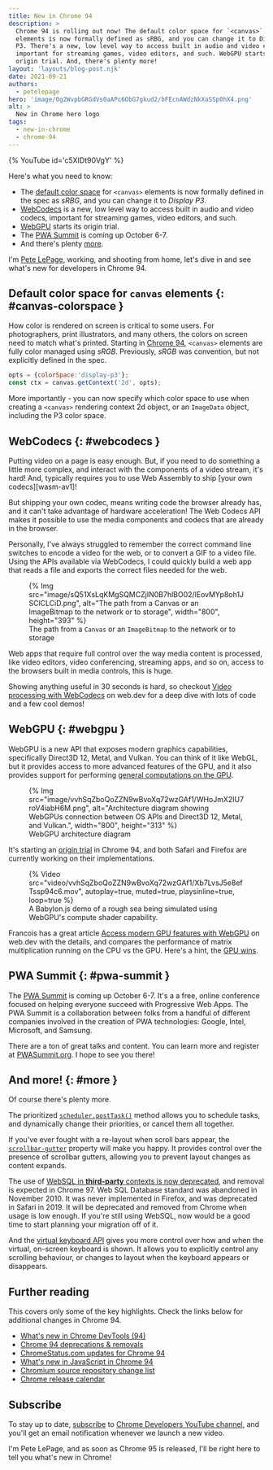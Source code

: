 ```yaml
---
title: New in Chrome 94
description: >
  Chrome 94 is rolling out now! The default color space for `<canvas>`
  elements is now formally defined as sRBG, and you can change it to Display
  P3. There's a new, low level way to access built in audio and video codecs,
  important for streaming games, video editors, and such. WebGPU starts its
  origin trial. And, there's plenty more!
layout: 'layouts/blog-post.njk'
date: 2021-09-21
authors:
  - petelepage
hero: 'image/0g2WvpbGRGdVs0aAPc6ObG7gkud2/bFEcnAWdzNkXaSSp0hX4.png'
alt: >
  New in Chrome hero logo
tags:
  - new-in-chrome
  - chrome-94
---
```


{% YouTube id='c5XIDt90VgY' %}

Here's what you need to know:

* The [default color space](#canvas-colorspace) for `<canvas>` elements is
  now formally defined  in the spec as *sRBG*, and you can change it to
  *Display P3*.
* [WebCodecs](#webcodecs) is a new, low level way to access built in audio and
  video codecs, important for streaming games, video editors, and such.
* [WebGPU](#webgpu) starts its origin trial.
* The [PWA Summit](#pwa-summit) is coming up October 6-7.
* And there's plenty [more](#more).

I'm [Pete LePage](https://petelepage.com), working, and shooting
from home, let's dive in and see what's new for developers in Chrome 94.

## Default color space for `canvas` elements {: #canvas-colorspace }

How color is rendered on screen is critical to some users. For photographers,
print illustrators, and many others, the colors on screen need to match what's
printed. Starting in [Chrome 94][cs-canvas], `<canvas>` elements are fully
color managed using *sRGB*. Previously, *sRGB* was convention, but not
explicitly defined in the spec.

```js
opts = {colorSpace:'display-p3'};
const ctx = canvas.getContext('2d', opts);
```

More importantly - you can now specify which color space to use when creating
a `<canvas>` rendering context 2d object, or an `ImageData` object, including
the P3 color space.

## WebCodecs {: #webcodecs }

Putting video on a page is easy enough. But, if you need to do something a
little more complex, and interact with the components of a video stream,
it's hard! And, typically requires you to use Web Assembly to ship
[your own codecs][wasm-av1]!

But shipping your own codec, means writing code the browser already has, and
it can't take advantage of hardware acceleration! The Web Codecs API makes it
possible to use the media components and codecs that are already in the browser.

Personally, I've always struggled to remember the correct command line switches
to encode a video for the web, or to convert a GIF to a video file. Using
the APIs available via WebCodecs, I could quickly build a web app that
reads a file and exports the correct files needed for the web.

<figure class="w-figure">
  {% Img src="image/sQ51XsLqKMgSQMCZjIN0B7hlBO02/lEovMYp8oh1JSClCLCiD.png", alt="The path from a Canvas or an ImageBitmap to the network or to storage", width="800", height="393" %}
  <figcaption class="w-figcaption">
    The path from a <code>Canvas</code> or an <code>ImageBitmap</code> to the
    network or to storage
  </figcaption>
</figure>

Web apps that require full control over the way media content is processed,
like video editors, video conferencing, streaming apps, and so on, access to
the browsers built in media controls, this is huge.

Showing anything useful in 30 seconds is hard, so checkout
[Video processing with WebCodecs][wd-codecs] on web.dev for a deep dive with
lots of code and a few cool demos!

## WebGPU {: #webgpu }

WebGPU is a new API that exposes modern graphics capabilities, specifically
Direct3D 12, Metal, and Vulkan. You can think of it like WebGL, but it
provides access to more advanced features of the GPU, and it also provides
support for performing [general computations on the GPU][gpu-compute].

<figure class="w-figure">
  {% Img src="image/vvhSqZboQoZZN9wBvoXq72wzGAf1/WHoJmX2IU7roV4iabH6M.png", alt="Architecture diagram showing WebGPUs connection between OS APIs and Direct3D 12, Metal, and Vulkan.", width="800", height="313" %}
  <figcaption class="w-figcaption">
    WebGPU architecture diagram
  </figcaption>
</figure>

It's starting an [origin trial][ot-gpu] in Chrome 94, and both Safari and
Firefox are currently working on their implementations.

<figure class="w-figure">
  {% Video src="video/vvhSqZboQoZZN9wBvoXq72wzGAf1/Xb7LvsJ5e8efTssp94c6.mov", autoplay=true, muted=true, playsinline=true, loop=true %}
  <figcaption class="w-figcaption">
    A Babylon.js demo of a rough sea being simulated using WebGPU's compute
    shader capability.
  </figcaption>
</figure>

Francois has a great article [Access modern GPU features with WebGPU][wd-gpu]
on web.dev with the details, and compares the performance of matrix
multiplication running on the CPU vs the GPU. Here's a hint, the
[GPU wins][wd-compute-perf].

## PWA Summit {: #pwa-summit }

The [PWA Summit][pwa-summit] is coming up October 6-7. It's a
a free, online conference focused on helping everyone succeed with Progressive
Web Apps. The PWA Summit is a collaboration between folks from a handful of
different companies involved in the creation of PWA technologies: Google,
Intel, Microsoft, and Samsung.

There are a ton of great talks and content. You can learn more and register at
[PWASummit.org][pwa-summit]. I hope to see you there!

## And more! {: #more }

Of course there's plenty more.

The prioritized [`scheduler.postTask()`][cs-scheduler] method allows you to
schedule tasks, and dynamically change their priorities, or cancel them all
together.

If you've ever fought with a re-layout when scroll bars appear, the
[`scrollbar-gutter`][cs-gutters] property will make you happy. It provides
control over the presence of scrollbar gutters, allowing you to prevent
layout changes as content expands.

The use of [WebSQL in **third-party** contexts is now deprecated][websql-3p],
and removal is expected in Chrome 97. Web SQL Database standard was abandoned
in November 2010. It was never implemented in Firefox, and was deprecated in
Safari in 2019. It will be deprecated and removed from Chrome when usage is
low enough. If you're still using WebSQL, now would be a good time to start
planning your migration off of it.

And the [virtual keyboard API][wd-vkeyboard] gives you more control over how
and when the virtual, on-screen keyboard is shown. It allows you to explicitly
control any scrolling behaviour, or changes to layout when the keyboard
appears or disappears.

## Further reading

This covers only some of the key highlights. Check the links below for
additional changes in Chrome 94.

* [What's new in Chrome DevTools (94)](/blog/new-in-devtools-94/)
* [Chrome 94 deprecations & removals](/blog/deps-rems-94/)
* [ChromeStatus.com updates for Chrome 94](https://www.chromestatus.com/features#milestone%3D94)
* [What's new in JavaScript in Chrome 94](https://v8.dev/blog/v8-release-94)
* [Chromium source repository change list](https://chromium.googlesource.com/chromium/src/+log/93.0.4577.69..94.0.4606.56)
* [Chrome release calendar](https://chromiumdash.appspot.com/schedule)

## Subscribe

To stay up to date, [subscribe](https://goo.gl/6FP1a5)
to [Chrome Developers YouTube channel](https://www.youtube.com/user/ChromeDevelopers/),
and you'll get an email notification whenever we launch a new video.

I'm Pete LePage, and as soon as Chrome 95 is released, I'll be right here to
tell you what's new in Chrome!

[wd-compute-perf]: https://web.dev/gpu-compute/#performance-findings
[wd-gpu]: https://web.dev/gpu/
[gpu-compute]: https://web.dev/gpu-compute/
[cs-canvas]: https://www.chromestatus.com/feature/5807007661555712
[wd-codecs]: https://web.dev/webcodecs/
[ot-gpu]: https://developer.chrome.com/origintrials/#/view_trial/118219490218475521
[wd-vkeyboard]: https://web.dev/virtualkeyboard/
[websql-3p]: https://www.chromestatus.com/feature/5684870116278272
[cs-gutters]: https://www.chromestatus.com/feature/5746559209701376
[cs-scheduler]: https://www.chromestatus.com/feature/6031161734201344
[pwa-summit]: https://pwasummit.org/
